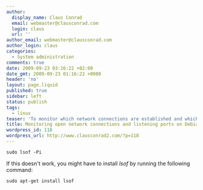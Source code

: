 ```yaml
---
author:
  display_name: Claus Conrad
  email: webmaster@clausconrad.com
  login: claus
  url: ''
author_email: webmaster@clausconrad.com
author_login: claus
categories:
  - System administration
comments: true
date: 2009-09-23 03:16:22 +02:00
date_gmt: 2009-09-23 01:16:22 +0000
header: 'no'
layout: page.liquid
published: true
sidebar: left
status: publish
tags:
  - linux
teaser: 'To monitor which network connections are established and which ports your Debian Lenny server is listening on, simply run:'
title: Monitoring open network connections and listening ports on Debian Lenny
wordpress_id: 118
wordpress_url: http://www.clausconrad2.com/?p=118
---
```

`sudo lsof -Pi`

If this doesn't work, you might have to install _lsof_ by running the following command:

`sudo apt-get install lsof`
